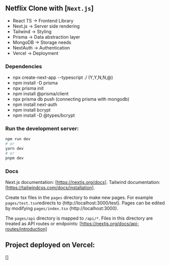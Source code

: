 ## Netflix Clone with [`Next.js`]

- React TS -> Frontend Library
- Next.js -> Server side rendering
- Tailwind -> Styling
- Prisma -> Data abstraction layer
- MongoDB -> Storage needs
- NextAuth -> Authentication
- Vercel -> Deployment

### Dependencies

- npx create-next-app --typescript ./    (Y,Y,N,N,@)
- npm install -D prisma
- npx prisma init
- npm install @prisma/client
- npx prisma db push (connecting prisma with mongodb)
- npm install next-auth
- npm install bcrypt
- npm install -D @types/bcrypt

### Run the development server:

```bash
npm run dev
# or
yarn dev
# or
pnpm dev
```

### Docs

Next.js documentation: [https://nextjs.org/docs].
Tailwind documentation: [https://tailwindcss.com/docs/installation].

Create tsx files in the `pages` directory to make new pages.
For example `pages/test.tsx`redirects to (http://localhost:3000/test).
Pages can be edited by modifying `pages/index.tsx` (http://localhost:3000).

The `pages/api` directory is mapped to `/api/*`. 
Files in this directory are treated as API routes or endpoints:
[https://nextjs.org/docs/api-routes/introduction]

## Project deployed on Vercel: 

[]